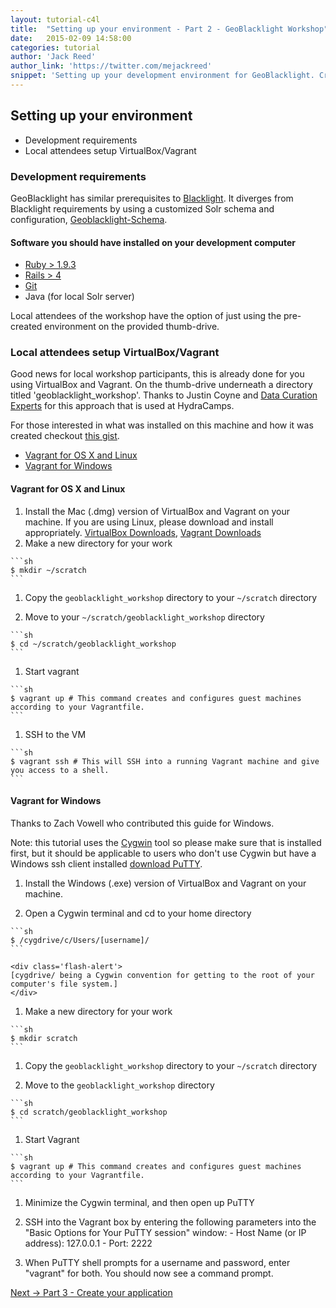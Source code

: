 ```yaml
---
layout: tutorial-c4l
title:  "Setting up your environment - Part 2 - GeoBlacklight Workshop"
date:   2015-02-09 14:58:00
categories: tutorial
author: 'Jack Reed'
author_link: 'https://twitter.com/mejackreed'
snippet: 'Setting up your development environment for GeoBlacklight. Created as part of a tutorial series given in a GeoBlacklight Workshop'
---
```


## Setting up your environment
  - Development requirements
  - Local attendees setup VirtualBox/Vagrant

### Development requirements

GeoBlacklight has similar prerequisites to [Blacklight][blacklight]. It diverges from Blacklight requirements by using a customized Solr schema and configuration, [Geoblacklight-Schema][geoblacklightschema].

#### Software you should have installed on your development computer

  - [Ruby > 1.9.3][installruby]
  - [Rails > 4][installrails]
  - [Git][installgit]
  - Java (for local Solr server)

Local attendees of the workshop have the option of just using the pre-created environment on the provided thumb-drive.

### Local attendees setup VirtualBox/Vagrant
  
Good news for local workshop participants, this is already done for you using VirtualBox and Vagrant. On the thumb-drive underneath a directory titled 'geoblacklight_workshop'. Thanks to Justin Coyne and [Data Curation Experts](http://curationexperts.com/) for this approach that is used at HydraCamps.

For those interested in what was installed on this machine and how it was created checkout [this gist](https://gist.github.com/mejackreed/727e9cd2e971ca3949a2).

 - [Vagrant for OS X and Linux](#vagrant-for-os-x-and-linux)
 - [Vagrant for Windows](#vagrant-for-windows)

#### Vagrant for OS X and Linux
  1. Install the Mac (.dmg) version of VirtualBox and Vagrant on your machine. If you are using Linux, please download and install appropriately. [VirtualBox Downloads](https://www.virtualbox.org/wiki/Downloads), [Vagrant Downloads](https://www.vagrantup.com/downloads.html)
  1. Make a new directory for your work

    ```sh
    $ mkdir ~/scratch
    ```

  1. Copy the `geoblacklight_workshop` directory to your `~/scratch` directory

  1. Move to your `~/scratch/geoblacklight_workshop` directory

    ```sh
    $ cd ~/scratch/geoblacklight_workshop
    ```

  1. Start vagrant

    ```sh
    $ vagrant up # This command creates and configures guest machines according to your Vagrantfile.
    ```

  1. SSH to the VM

    ```sh
    $ vagrant ssh # This will SSH into a running Vagrant machine and give you access to a shell.
    ```

#### Vagrant for Windows

Thanks to Zach Vowell who contributed this guide for Windows.

Note: this tutorial uses the [Cygwin](https://www.cygwin.com/) tool so please make sure that is installed first, but it should be applicable to users who don't use Cygwin but have a Windows ssh client installed [download PuTTY](http://www.chiark.greenend.org.uk/~sgtatham/putty/download.html).

  1. Install the Windows (.exe) version of VirtualBox and Vagrant on your machine.

  1. Open a Cygwin terminal and cd to your home directory

    ```sh
    $ /cygdrive/c/Users/[username]/
    ```
  
    <div class='flash-alert'>
    [cygdrive/ being a Cygwin convention for getting to the root of your computer's file system.]
    </div>

  1. Make a new directory for your work

    ```sh
    $ mkdir scratch
    ```

  1. Copy the `geoblacklight_workshop` directory to your `~/scratch` directory

  1. Move to the `geoblacklight_workshop` directory

    ```sh
    $ cd scratch/geoblacklight_workshop
    ```

  1. Start Vagrant

    ```sh
    $ vagrant up # This command creates and configures guest machines according to your Vagrantfile.
    ```

  1. Minimize the Cygwin terminal, and then open up PuTTY

  1. SSH into the Vagrant box by entering the following parameters into the "Basic Options for Your PuTTY session" window:
    - Host Name (or IP address): 127.0.0.1
    - Port: 2222

  1. When PuTTY shell prompts for a username and password, enter "vagrant" for both. You should now see a command prompt.

<div class='flash-notice'>
  <a href="{% post_url 2015-02-09-create-your-application %}">Next → Part 3 - Create your application</a>
</div>

[geoblacklight]:        http://geoblacklight.org
[geoblacklightproject]: /projects/geoblacklight
[geoblacklightschema]:  https://github.com/geoblacklight/geoblacklight-schema
[installruby]:          https://gorails.com/setup#ruby
[installrails]:         https://gorails.com/setup#rails
[installgit]:           https://gorails.com/setup#git
[rubyonrails]:          http://rubyonrails.org/
[blacklight]:           http://projectblacklight.org/
